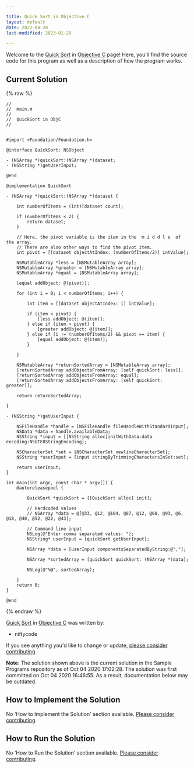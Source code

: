 ```yaml
---

title: Quick Sort in Objective C
layout: default
date: 2022-04-28
last-modified: 2023-01-29

---
```


Welcome to the [Quick Sort](https://sampleprograms.io/projects/quick-sort) in [Objective C](https://sampleprograms.io/languages/objective-c) page! Here, you'll find the source code for this program as well as a description of how the program works.

## Current Solution

{% raw %}

```objective c
//
//  main.m
//
//  QuickSort in ObjC
//


#import <Foundation/Foundation.h>

@interface QuickSort: NSObject
 
- (NSArray *)quickSort:(NSArray *)dataset;
- (NSString *)getUserInput;

@end

@implementation QuickSort

- (NSArray *)quickSort:(NSArray *)dataset {
    
    int numberOfItems = (int)[dataset count];
    
    if (numberOfItems < 2) {
        return dataset;
    }
    
    // Here, the pivot variable is the item in the  m i d d l e  of the array.
    // There are also other ways to find the pivot item.
    int pivot = [[dataset objectAtIndex: (numberOfItems/2)] intValue];
    
    NSMutableArray *less = [NSMutableArray array];
    NSMutableArray *greater = [NSMutableArray array];
    NSMutableArray *equal = [NSMutableArray array];
    
    [equal addObject: @(pivot)];
    
    for (int i = 0; i < numberOfItems; i++) {
        
        int item = [[dataset objectAtIndex: i] intValue];
        
        if (item < pivot) {
            [less addObject: @(item)];
        } else if (item > pivot) {
            [greater addObject: @(item)];
        } else if (i != (numberOfItems/2) && pivot == item) {
            [equal addObject: @(item)];
        }
        
    }
    
    NSMutableArray *returnSortedArray = [NSMutableArray array];
    [returnSortedArray addObjectsFromArray: [self quickSort: less]];
    [returnSortedArray addObjectsFromArray: equal];
    [returnSortedArray addObjectsFromArray: [self quickSort: greater]];
     
    return returnSortedArray;
    
}

- (NSString *)getUserInput {

    NSFileHandle *handle = [NSFileHandle fileHandleWithStandardInput];
    NSData *data = handle.availableData;
    NSString *input = [[NSString alloc]initWithData:data encoding:NSUTF8StringEncoding];
    
    NSCharacterSet *set = [NSCharacterSet newlineCharacterSet];
    NSString *userInput = [input stringByTrimmingCharactersInSet:set];

    return userInput;
}

int main(int argc, const char * argv[]) {
    @autoreleasepool {
        
        QuickSort *quickSort = [[QuickSort alloc] init];
        
        // Hardcoded values
        // NSArray *data = @[@33, @12, @104, @87, @12, @60, @93, @6, @18, @40, @52, @22, @43];
        
        // Command line input
        NSLog(@"Enter comma separated values: ");
        NSString* userInput = [quickSort getUserInput];
        
        NSArray *data = [userInput componentsSeparatedByString:@","];
        
        NSArray *sortedArray = [quickSort quickSort: (NSArray *)data];
        
        NSLog(@"%@", sortedArray);
        
    }
    return 0;
}

@end
```

{% endraw %}

[Quick Sort](https://sampleprograms.io/projects/quick-sort) in [Objective C](https://sampleprograms.io/languages/objective-c) was written by:

- niftycode

If you see anything you'd like to change or update, [please consider contributing](https://github.com/TheRenegadeCoder/sample-programs).

**Note**: The solution shown above is the current solution in the Sample Programs repository as of Oct 04 2020 17:02:28. The solution was first committed on Oct 04 2020 16:46:55. As a result, documentation below may be outdated.

## How to Implement the Solution

No 'How to Implement the Solution' section available. [Please consider contributing](https://github.com/TheRenegadeCoder/sample-programs-website).

## How to Run the Solution

No 'How to Run the Solution' section available. [Please consider contributing](https://github.com/TheRenegadeCoder/sample-programs-website).